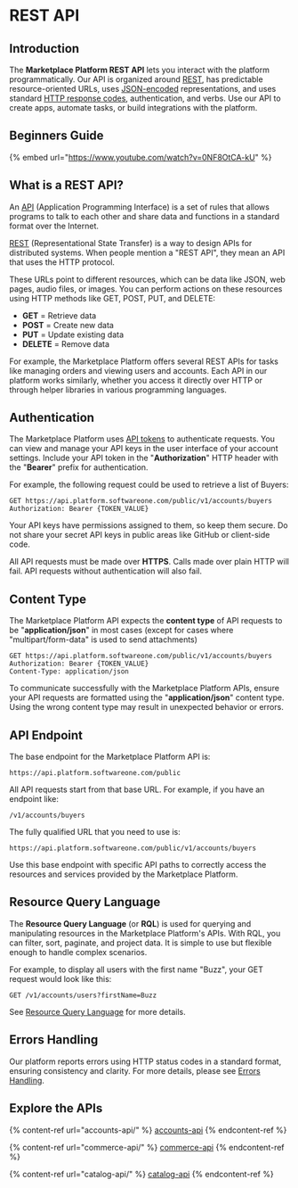 # REST API

## Introduction

The **Marketplace Platform REST API** lets you interact with the platform programmatically. Our API is organized around [REST](http://en.wikipedia.org/wiki/Representational_State_Transfer), has predictable resource-oriented URLs, uses [JSON-encoded](http://www.json.org/) representations, and uses standard [HTTP response codes](https://en.wikipedia.org/wiki/List_of_HTTP_status_codes), authentication, and verbs. Use our API to create apps, automate tasks, or build integrations with the platform.&#x20;

## Beginners Guide

{% embed url="https://www.youtube.com/watch?v=0NF8OtCA-kU" %}

## What is a REST API?

An [API](https://en.wikipedia.org/wiki/API) (Application Programming Interface) is a set of rules that allows programs to talk to each other and share data and functions in a standard format over the Internet.

[REST](http://en.wikipedia.org/wiki/Representational_State_Transfer) (Representational State Transfer) is a way to design APIs for distributed systems. When people mention a "REST API", they mean an API that uses the HTTP protocol.

These URLs point to different resources, which can be data like JSON, web pages, audio files, or images. You can perform actions on these resources using HTTP methods like GET, POST, PUT, and DELETE:

* **GET** = Retrieve data
* **POST** = Create new data
* **PUT** = Update existing data
* **DELETE** = Remove data

For example, the Marketplace Platform offers several REST APIs for tasks like managing orders and viewing users and accounts. Each API in our platform works similarly, whether you access it directly over HTTP or through helper libraries in various programming languages.

## Authentication

The Marketplace Platform uses [API tokens](../../modules-and-features/settings/api-tokens/) to authenticate requests. You can view and manage your API keys in the user interface of your account settings. Include your API token in the "**Authorization**" HTTP header with the "**Bearer**" prefix for authentication.&#x20;

For example, the following request could be used to retrieve a list of Buyers:

```http
GET https://api.platform.softwareone.com/public/v1/accounts/buyers
Authorization: Bearer {TOKEN_VALUE}
```

Your API keys have permissions assigned to them, so keep them secure. Do not share your secret API keys in public areas like GitHub or client-side code.

All API requests must be made over **HTTPS**. Calls made over plain HTTP will fail. API requests without authentication will also fail.

## Content Type

The Marketplace Platform API expects the **content type** of API requests to be "**application/json**" in most cases (except for cases where "multipart/form-data" is used to send attachments)

```http
GET https://api.platform.softwareone.com/public/v1/accounts/buyers
Authorization: Bearer {TOKEN_VALUE}
Content-Type: application/json
```

To communicate successfully with the Marketplace Platform APIs, ensure your API requests are formatted using the "**application/json**" content type. Using the wrong content type may result in unexpected behavior or errors.

## API Endpoint

The base endpoint for the Marketplace Platform API is:

```http
https://api.platform.softwareone.com/public
```

&#x20;All API requests start from that base URL. For example, if you have an endpoint like:

```http
/v1/accounts/buyers
```

The fully qualified URL that you need to use is:

```http
https://api.platform.softwareone.com/public/v1/accounts/buyers
```

&#x20;Use this base endpoint with specific API paths to correctly access the resources and services provided by the Marketplace Platform.

## Resource Query Language

The **Resource Query Language** (or **RQL**) is used for querying and manipulating resources in the Marketplace Platform's APIs. With RQL, you can filter, sort, paginate, and project data. It is simple to use but flexible enough to handle complex scenarios.

For example, to display all users with the first name "Buzz", your GET request would look like this:

```http
GET /v1/accounts/users?firstName=Buzz
```

See [Resource Query Language](resource-query-language.md) for more details.

## Errors Handling <a href="#explore-the-apis" id="explore-the-apis"></a>

Our platform reports errors using HTTP status codes in a standard format, ensuring consistency and clarity. For more details, please see [Errors Handling](errors-handling.md).

## Explore the APIs <a href="#explore-the-apis" id="explore-the-apis"></a>

{% content-ref url="accounts-api/" %}
[accounts-api](accounts-api/)
{% endcontent-ref %}

{% content-ref url="commerce-api/" %}
[commerce-api](commerce-api/)
{% endcontent-ref %}

{% content-ref url="catalog-api/" %}
[catalog-api](catalog-api/)
{% endcontent-ref %}

